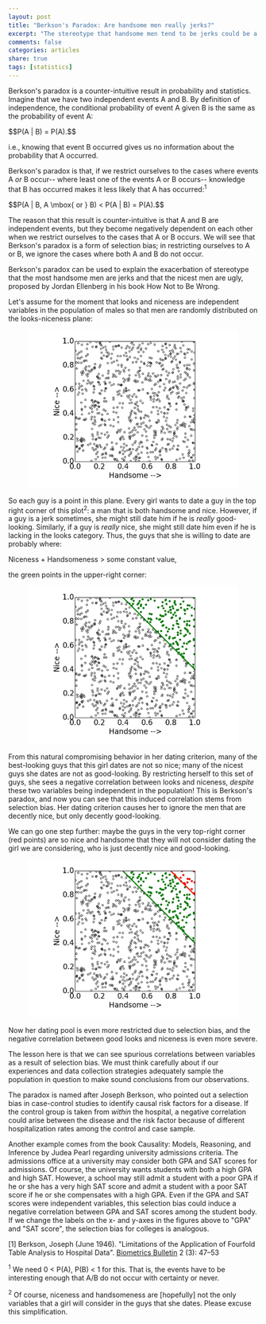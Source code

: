 ```yaml
---
layout: post
title: "Berkson's Paradox: Are handsome men really jerks?"
excerpt: "The stereotype that handsome men tend to be jerks could be a result of selection bias. The intuition is that we may tolerate rudeness if looks make up for it!"
comments: false
categories: articles
share: true
tags: [statistics]
---
```


Berkson's paradox is a counter-intuitive result in probability and statistics. Imagine that we have two independent events A and B. By definition of independence, the conditional probability of event A given B is the same as the probability of event A:

<div>$$P(A | B) = P(A).$$</div>

i.e., knowing that event B occurred gives us no information about the probability that A occurred.

Berkson's paradox is that, if we restrict ourselves to the cases where events A *or* B occur-- where least one of the events A or B occurs-- knowledge that B has occurred makes it less likely that A has occurred:<sup>1</sup>

<div>$$P(A | B, A \mbox{ or } B) < P(A | B) = P(A).$$</div>

The reason that this result is counter-intuitive is that A and B are independent events, but they become negatively dependent on each other when we restrict ourselves to the cases that A or B occurs. We will see that Berkson's paradox is a form of selection bias; in restricting ourselves to A or B, we ignore the cases where both A and B do not occur.

Berkson's paradox can be used to explain the exacerbation of stereotype that the most handsome men are jerks and that the nicest men are ugly, proposed by Jordan Ellenberg in his book How Not to Be Wrong.

Let's assume for the moment that looks and niceness are independent variables in the population of males so that men are randomly distributed on the looks-niceness plane:

<figure>
	<img src="/images/berkson/2.png" alt="image">
</figure>


So each guy is a point in this plane. Every girl wants to date a guy in the top right corner of this plot<sup>2</sup>: a man that is both handsome and nice. However, if a guy is a jerk sometimes, she might still date him if he is *really* good-looking. Similarly, if a guy is *really* nice, she might still date him even if he is lacking in the looks category. Thus, the guys that she is willing to date are probably where:

Niceness + Handsomeness > some constant value,

the green points in the upper-right corner:

<figure>
	<img src="/images/berkson/1.png" alt="image">
</figure>

From this natural compromising behavior in her dating criterion, many of the best-looking guys that this girl dates are not so nice; many of the nicest guys she dates are not as good-looking. By restricting herself to this set of guys, she sees a negative correlation between looks and niceness, _despite_ these two variables being independent in the population! This is Berkson's paradox, and now you can see that this induced correlation stems from selection bias. Her dating criterion causes her to ignore the men that are decently nice, but only decently good-looking.

We can go one step further: maybe the guys in the very top-right corner (red points) are so nice and handsome that they will not consider dating the girl we are considering, who is just decently nice and good-looking.

<figure>
	<img src="/images/berkson/0.png" alt="image">
</figure>

Now her dating pool is even more restricted due to selection bias, and the negative correlation between good looks and niceness is even more severe.

The lesson here is that we can see spurious correlations between variables as a result of selection bias. We must think carefully about if our experiences and data collection strategies adequately sample the population in question to make sound conclusions from our observations.

The paradox is named after Joseph Berkson, who pointed out a selection bias in case-control studies to identify causal risk factors for a disease. If the control group is taken from _within_ the hospital, a negative correlation could arise between the disease and the risk factor because of different hospitalization rates among the control and case sample.

Another example comes from the book Causality: Models, Reasoning, and Inference by Judea Pearl regarding university admissions criteria. The admissions office at a university may consider both GPA and SAT scores for admissions. Of course, the university wants students with both a high GPA and high SAT. However, a school may still admit a student with a poor GPA if he or she has a very high SAT score and admit a student with a poor SAT score if he or she compensates with a high GPA. Even if the GPA and SAT scores were independent variables, this selection bias could induce a negative correlation between GPA and SAT scores among the student body. If we change the labels on the x- and y-axes in the figures above to "GPA" and "SAT score", the selection bias for colleges is analogous.

[1] Berkson, Joseph (June 1946). "Limitations of the Application of Fourfold Table Analysis to Hospital Data". [Biometrics Bulletin](http://en.wikipedia.org/wiki/Biometrics_(journal)) 2 (3): 47–53

<sup>1</sup> We need 0 < P(A), P(B) < 1 for this. That is, the events have to be interesting enough that A/B do not occur with certainty or never.

<sup>2</sup> Of course, niceness and handsomeness are [hopefully] not the only variables that a girl will consider in the guys that she dates. Please excuse this simplification.
